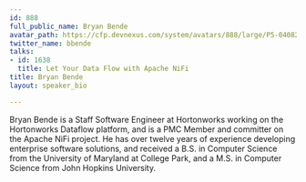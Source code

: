 ```yaml
---
id: 888
full_public_name: Bryan Bende
avatar_path: https://cfp.devnexus.com/system/avatars/888/large/P5-04082.jpg?1510930537
twitter_name: bbende
talks:
- id: 1638
  title: Let Your Data Flow with Apache NiFi
title: Bryan Bende
layout: speaker_bio

---
```

Bryan Bende is a Staff Software Engineer at Hortonworks working on the Hortonworks Dataflow platform, and is a PMC Member and committer on the Apache NiFi project. He has over twelve years of experience developing enterprise software solutions, and received a B.S. in Computer Science from the University of Maryland at College Park, and a M.S. in Computer Science from John Hopkins University. 
